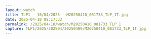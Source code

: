 ```yaml
---
layout: watch
title: TLP1 - 10/04/2025 - M20250410_081733_TLP_1T.jpg
date: 2025-04-10 08:17:33
permalink: /2025/04/10/watch/M20250410_081733_TLP_1
capture: TLP1/2025/202504/20250409/M20250410_081733_TLP_1T.jpg
---
```

